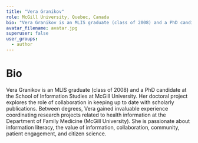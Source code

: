 ```yaml
---
title: "Vera Granikov"
role: McGill University, Quebec, Canada
bio: "Vera Granikov is an MLIS graduate (class of 2008) and a PhD candidate at the School of Information Studies at McGill University. Her doctoral project explores the role of collaboration in keeping up to date with scholarly publications. Between degrees, Vera gained invaluable experience coordinating research projects related to health information at the Department of Family Medicine (McGill University). She is passionate about information literacy, the value of information, collaboration, community, patient engagement, and citizen science."
avatar_filename: avatar.jpg
superuser: false
user_groups:
  - author
---
```


# Bio
Vera Granikov is an MLIS graduate (class of 2008) and a PhD candidate at the School of Information Studies at McGill University. Her doctoral project explores the role of collaboration in keeping up to date with scholarly publications. Between degrees, Vera gained invaluable experience coordinating research projects related to health information at the Department of Family Medicine (McGill University). She is passionate about information literacy, the value of information, collaboration, community, patient engagement, and citizen science. 